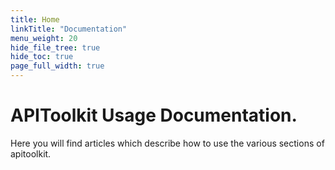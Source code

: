 ```yaml
---
title: Home
linkTitle: "Documentation"
menu_weight: 20
hide_file_tree: true
hide_toc: true
page_full_width: true
---
```


# APIToolkit Usage Documentation.

Here you will find articles which describe how to use the various sections of apitoolkit.
